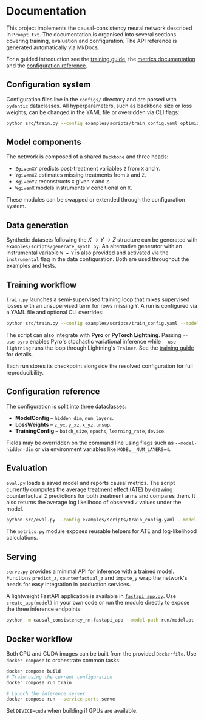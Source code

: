# Documentation

This project implements the causal-consistency neural network described in
`Prompt.txt`. The documentation is organised into several sections covering
training, evaluation and configuration. The API reference is generated
automatically via MkDocs.

For a guided introduction see
the [training guide](training.md), the [metrics documentation](metrics.md) and
the [configuration reference](configuration.md).

## Configuration system
Configuration files live in the `configs/` directory and are parsed with `pydantic` dataclasses. All hyperparameters, such as backbone size or loss weights, can be changed in the YAML file or overridden via CLI flags:

```bash
python src/train.py --config examples/scripts/train_config.yaml optimizer.lr=1e-3
```

## Model components
The network is composed of a shared `Backbone` and three heads:

- `ZgivenXY` predicts post-treatment variables `Z` from `X` and `Y`.
- `YgivenXZ` estimates missing treatments from `X` and `Z`.
- `XgivenYZ` reconstructs `X` given `Y` and `Z`.
- `WgivenX` models instruments `W` conditional on `X`.

These modules can be swapped or extended through the configuration system.

## Data generation
Synthetic datasets following the $X \to Y \to Z$ structure can be generated with
`examples/scripts/generate_synth.py`. An alternative generator with an
instrumental variable `W → Y` is also provided and activated via the
`instrumental` flag in the data configuration. Both are used throughout the
examples and tests.

## Training workflow
`train.py` launches a semi-supervised training loop that mixes supervised losses
with an unsupervised term for rows missing `Y`. A run is configured via a YAML
file and optional CLI overrides:

```bash
python src/train.py --config examples/scripts/train_config.yaml --model-hidden-dim 16
```

The script can also integrate with **Pyro** or **PyTorch Lightning**. Passing
`--use-pyro` enables Pyro's stochastic variational inference while
`--use-lightning` runs the loop through Lightning's `Trainer`. See the
[training guide](training.md) for details.

Each run stores its checkpoint alongside the resolved configuration for full
reproducibility.

## Configuration reference
The configuration is split into three dataclasses:

- **ModelConfig** – `hidden_dim`, `num_layers`.
- **LossWeights** – `z_yx`, `y_xz`, `x_yz`, `unsup`.
- **TrainingConfig** – `batch_size`, `epochs`, `learning_rate`, `device`.

Fields may be overridden on the command line using flags such as
`--model-hidden-dim` or via environment variables like `MODEL__NUM_LAYERS=4`.

## Evaluation
`eval.py` loads a saved model and reports causal metrics. The script currently
computes the average treatment effect (ATE) by drawing counterfactual `Z`
predictions for both treatment arms and compares them. It also returns the
average log likelihood of observed `Z` values under the model.

```bash
python src/eval.py --config examples/scripts/train_config.yaml --model-path run/model.pt
```

The `metrics.py` module exposes reusable helpers for ATE and log-likelihood
calculations.

## Serving
`serve.py` provides a minimal API for inference with a trained model. Functions
`predict_z`, `counterfactual_z` and `impute_y` wrap the network's heads for
easy integration in production services.

A lightweight FastAPI application is available in
[`fastapi_app.py`](../src/causal_consistency_nn/fastapi_app.py). Use
`create_app(model)` in your own code or run the module directly to expose the
three inference endpoints:

```bash
python -m causal_consistency_nn.fastapi_app --model-path run/model.pt --config examples/scripts/train_config.yaml
```

## Docker workflow
Both CPU and CUDA images can be built from the provided `Dockerfile`. Use
`docker compose` to orchestrate common tasks:

```bash
docker compose build
# Train using the current configuration
docker compose run train

# Launch the inference server
docker compose run --service-ports serve
```

Set `DEVICE=cuda` when building if GPUs are available.
